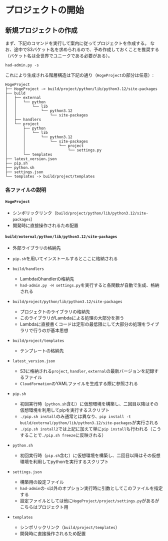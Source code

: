 # プロジェクトの開始
## 新規プロジェクトの作成
まず、下記のコマンドを実行して案内に従ってプロジェクトを作成する。
なお、途中でS3バケット名を求められるので、予め作成しておくことを推奨する（バケット名は全世界でユニークである必要がある）。
```
had-admin.py -s
```
これにより生成される階層構造は下記の通り（`HogeProject`の部分は任意）:
```
HogeProject
├── HogeProject -> build/project/python/lib/python3.12/site-packages
├── build
│   ├── external
│   │   └── python
│   │       └── lib
│   │           └── python3.12
│   │               └── site-packages
│   ├── handlers
│   └── project
│       ├── python
│       │   └── lib
│       │       └── python3.12
│       │           └── site-packages
│       │               └── project
│       │                   └── settings.py
│       └── templates
├── latest_version.json
├── pip.sh
├── python.sh
├── settings.json
└── templates -> build/project/templates
```
### 各ファイルの説明
#### `HogeProject`
- シンボリックリンク（`build/project/python/lib/python3.12/site-packages`）
- 開発時に直接操作されるため配置
#### `build/external/python/lib/python3.12/site-packages`
- 外部ライブラリの格納先
- `pip.sh`を用いてインストールするとここに格納される

- `build/handlers`
    - Lambdaのhandlerの格納先
    - `had-admin.py -H settings.py`を実行すると各関数が自動で生成、格納される
- `build/project/python/lib/python3.12/site-packages`
    - プロジェクトのライブラリの格納先
    - このライブラリがLambdaによる処理の大部分を担う
    -   Lambdaに直接書くコードは定形の最低限にして大部分の処理をライブラリで行うのが基本思想
- `build/project/templates`
    - テンプレートの格納先
- `latest_version.json`
    - S3に格納される`project`, `handler`, `external`の最新バージョンを記録するファイル
    - `CloudFormation`のYAMLファイルを生成する際に参照される
- `pip.sh`
    - 初回実行時（`python.sh`含む）に仮想環境を構築し、二回目以降はその仮想環境を利用してpipを実行するスクリプト
    - `./pip.sh install`のみ通常とは異なり、`pip install -t build/external/python/lib/python3.12/site-packages`が実行される
    - `./pip.sh install2`では上記に加えて単に`pip install`も行われる（こうすることで`./pip.sh freeze`に反映される）
- `python.sh`
    - 初回実行時（`pip.sh`含む）に仮想環境を構築し、二回目以降はその仮想環境を利用してpythonを実行するスクリプト
- `settings.json`
    - 構築用の設定ファイル
    - `had-admin`の`-s`以外のオプション実行時に引数としてこのファイルを指定する
    - 設定ファイルとしては他に`HogeProject/project/settings.py`があるがこちらはプロジェクト用
- `templates`
    - シンボリックリンク（`build/project/templates`）
    - 開発時に直接操作されるため配置


